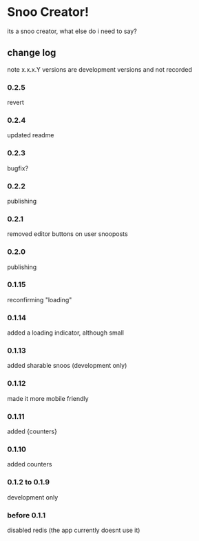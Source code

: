 # Snoo Creator!

its a snoo creator, what else do i need to say?

## change log

note x.x.x.Y versions are development versions and not recorded

### 0.2.5

revert

### 0.2.4

updated readme

### 0.2.3

bugfix?

### 0.2.2

publishing

### 0.2.1

removed editor buttons on user snooposts

### 0.2.0

publishing

### 0.1.15

reconfirming "loading"

### 0.1.14

added a loading indicator, although small

### 0.1.13

added sharable snoos (development only)

### 0.1.12

made it more mobile friendly

### 0.1.11

added {counters}

### 0.1.10

added counters

### 0.1.2 to 0.1.9

development only

### before 0.1.1

disabled redis (the app currently doesnt use it)
